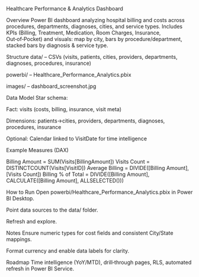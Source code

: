 Healthcare Performance & Analytics Dashboard

Overview
Power BI dashboard analyzing hospital billing and costs across procedures, departments, diagnoses, cities, and service types. Includes KPIs (Billing, Treatment, Medication, Room Charges, Insurance, Out‑of‑Pocket) and visuals: map by city, bars by procedure/department, stacked bars by diagnosis & service type.

Structure
data/ – CSVs (visits, patients, cities, providers, departments, diagnoses, procedures, insurance)

powerbi/ – Healthcare_Performance_Analytics.pbix

images/ – dashboard_screenshot.jpg

Data Model
Star schema:

Fact: visits (costs, billing, insurance, visit meta)

Dimensions: patients→cities, providers, departments, diagnoses, procedures, insurance

Optional: Calendar linked to VisitDate for time intelligence

Example Measures (DAX)

Billing Amount = SUM(Visits[BillingAmount])
Visits Count = DISTINCTCOUNT(Visits[VisitID])
Average Billing = DIVIDE([Billing Amount], [Visits Count])
Billing % of Total = DIVIDE([Billing Amount], CALCULATE([Billing Amount], ALLSELECTED()))

How to Run
Open powerbi/Healthcare_Performance_Analytics.pbix in Power BI Desktop.

Point data sources to the data/ folder.

Refresh and explore.

Notes
Ensure numeric types for cost fields and consistent City/State mappings.

Format currency and enable data labels for clarity.

Roadmap
Time intelligence (YoY/MTD), drill‑through pages, RLS, automated refresh in Power BI Service.
